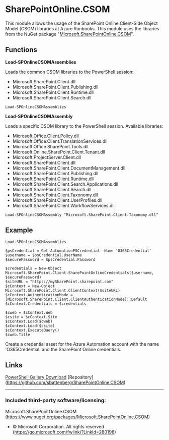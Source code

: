 # SharePointOnline.CSOM

This module allows the usage of the SharePoint Online Client-Side Object Model (CSOM) libraries at Azure Runbooks. This module uses the libraries from the NuGet package "[Microsoft.SharePointOnline.CSOM](https://www.nuget.org/packages/Microsoft.SharePointOnline.CSOM/)".

## Functions

**Load-SPOnlineCSOMAssemblies**

Loads the common CSOM libraries to the PowerShell session:
* Microsoft.SharePoint.Client.dll
* Microsoft.SharePoint.Client.Publishing.dll
* Microsoft.SharePoint.Client.Runtime.dll
* Microsoft.SharePoint.Client.Search.dll

```
Load-SPOnlineCSOMAssemblies
```

**Load-SPOnlineCSOMAssembly**

Loads a specific CSOM library to the PowerShell session. Available libraries:
* Microsoft.Office.Client.Policy.dll
* Microsoft.Office.Client.TranslationServices.dll
* Microsoft.Office.SharePoint.Tools.dll
* Microsoft.Online.SharePoint.Client.Tenant.dll
* Microsoft.ProjectServer.Client.dll
* Microsoft.SharePoint.Client.dll
* Microsoft.SharePoint.Client.DocumentManagement.dll
* Microsoft.SharePoint.Client.Publishing.dll
* Microsoft.SharePoint.Client.Runtime.dll
* Microsoft.SharePoint.Client.Search.Applications.dll
* Microsoft.SharePoint.Client.Search.dll
* Microsoft.SharePoint.Client.Taxonomy.dll
* Microsoft.SharePoint.Client.UserProfiles.dll
* Microsoft.SharePoint.Client.WorkflowServices.dll
```
Load-SPOnlineCSOMAssembly "Microsoft.SharePoint.Client.Taxonomy.dll"
```

## Example
```
Load-SPOnlineCSOMAssemblies

$psCredential = Get-AutomationPSCredential -Name 'O365Credential'
$username = $psCredential.UserName
$securePassword = $psCredential.Password

$credentials = New-Object Microsoft.SharePoint.Client.SharePointOnlineCredentials($username, $securePassword)
$siteURL = "https://mySharePoint.sharepoint.com"
$cContext = New-Object Microsoft.SharePoint.Client.ClientContext($siteURL)
$cContext.AuthenticationMode = [Microsoft.SharePoint.Client.ClientAuthenticationMode]::Default
$cContext.Credentials = $credentials

$cweb = $cContext.Web
$csite = $cContext.Site
$cContext.Load($cweb)
$cContext.Load($csite)
$cContext.ExecuteQuery()
$cweb.Title
```
Create a credential asset for the Azure Automation account with the name 'O365Credential' and the SharePoint Online credentials.

## Links

[PowerShell Gallery Download](https://www.powershellgallery.com/packages/SharePointOnline.CSOM)
[Repository] (https://github.com/sbattenberg/SharePointOnline.CSOM)




----------------
### Included third-party software/licensing:
Microsoft.SharePointOnline.CSOM (https://www.nuget.org/packages/Microsoft.SharePointOnline.CSOM)
 - © Microsoft Corporation. All rights reserved (https://go.microsoft.com/fwlink/?LinkId=280198)

